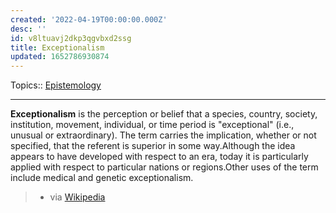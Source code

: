 ```yaml
---
created: '2022-04-19T00:00:00.000Z'
desc: ''
id: v8ltuavj2dkp3qgvbxd2ssg
title: Exceptionalism
updated: 1652786930874
---
```

   
Topics::  [Epistemology](../archive/epistemology.md)   
   
   
---   
   
**Exceptionalism** is the perception or belief that a species, country, society, institution, movement, individual, or time period is "exceptional" (i.e., unusual or extraordinary). The term carries the implication, whether or not specified, that the referent is superior in some way.Although the idea appears to have developed with respect to an era, today it is particularly applied with respect to particular nations or regions.Other uses of the term include medical and genetic exceptionalism.    
> - via [Wikipedia](https://en.wikipedia.org/wiki/Exceptionalism)